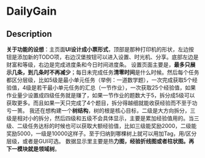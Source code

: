 # DailyGain

## Description

**关于功能的设想**：主页面**UI设计成小票形式**，顶部是那种打印机的形状，左边按钮是添加新的TODO项，右边汉堡按钮可以进入设置、时光机、分享。底部左边是财富和等级，右边是完成进度条和今日时间进度条。
设置页面主要是，**最多只展示几条，到几条时不再减少**；每日未完成任务**清零时间**是什么时候。然后每个任务都区分层级，比如5级是最小单元任务（举例：一道数学题），一次完成获取5个经验值，4级是若干最小单元任务的汇总（一节作业），一次获取25个经验值，如果作业量少设置成四级任务就是赚了，如果一节作业的题数大于5，拆分成5级可以获取更多。而且如果一天只完成了4个题目，拆分得越细就能收获经验而不至于功亏一篑。
我还在想构建一个**树结构**，树的根是核心目标，二级是大方向拆分，三级是相对小的拆分，然后四级和五级不会具体显示，主要是累加经验值用的。当三级、二级任务达标的时候也可以获取大额经验值，比如三级能奖励2000，二级能奖励5000，一级是10000这样子。至于归纳到哪棵树上就可以用加Tag，用/区分层级，或者是GUI可选。
数据显示里主要是热**力图，经验折线图或者柱状图。再下一模块就是领域树**。
